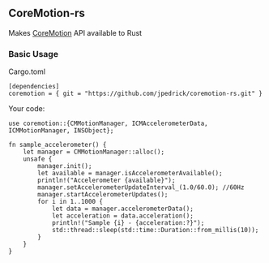 ## CoreMotion-rs
Makes [CoreMotion](https://developer.apple.com/documentation/coremotion?language=objc) API available to Rust

### Basic Usage

Cargo.toml
```
[dependencies]
coremotion = { git = "https://github.com/jpedrick/coremotion-rs.git" }
```

Your code:
```
use coremotion::{CMMotionManager, ICMAccelerometerData, ICMMotionManager, INSObject};

fn sample_accelerometer() {
    let manager = CMMotionManager::alloc();
    unsafe {
        manager.init();
        let available = manager.isAccelerometerAvailable();
        println!("Accelerometer {available}");
        manager.setAccelerometerUpdateInterval_(1.0/60.0); //60Hz
        manager.startAccelerometerUpdates();
        for i in 1..1000 {
            let data = manager.accelerometerData();
            let acceleration = data.acceleration();
            println!("Sample {i} - {acceleration:?}");
            std::thread::sleep(std::time::Duration::from_millis(10));
        }
    }
}
```
